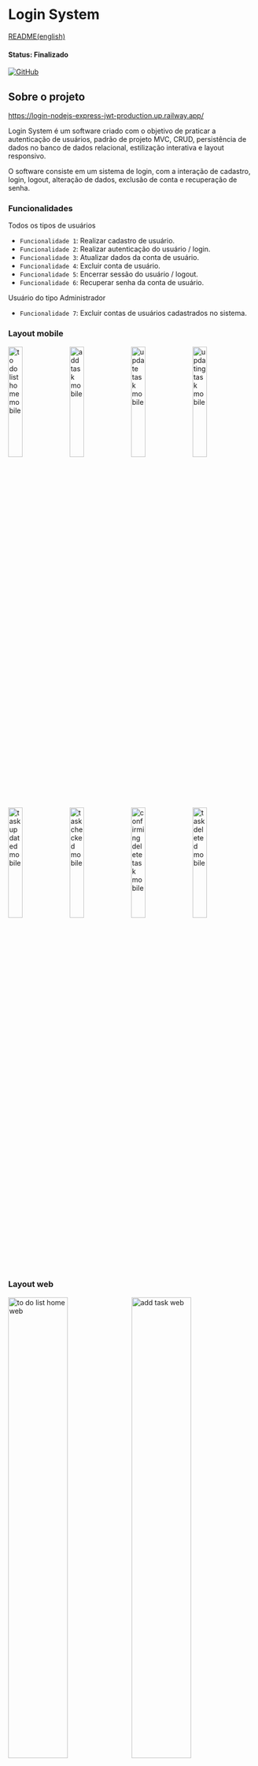 # Login System

[README(english)](https://github.com/IsabelaBaseggio/login-nodejs-express-jwt/blob/main/README.md)

#### Status: Finalizado

[![GitHub](https://img.shields.io/github/license/IsabelaBaseggio/login-nodejs-express-jwt)](https://github.com/IsabelaBaseggio/login-nodejs-express-jwt/blob/main/LICENSE)


## Sobre o projeto

https://login-nodejs-express-jwt-production.up.railway.app/

Login System é um software criado com o objetivo de praticar a autenticação de usuários, padrão de projeto MVC, CRUD, persistência de dados no banco de dados relacional, estilização interativa e layout responsivo.

O software consiste em um sistema de login, com a interação de cadastro, login, logout, alteração de dados, exclusão de conta e recuperação de senha.

### Funcionalidades


Todos os tipos de usuários

- `Funcionalidade 1`: Realizar cadastro de usuário.
- `Funcionalidade 2`: Realizar autenticação do usuário / login.
- `Funcionalidade 3`: Atualizar dados da conta de usuário.
- `Funcionalidade 4`: Excluir conta de usuário.
- `Funcionalidade 5`: Encerrar sessão do usuário / logout.
- `Funcionalidade 6`: Recuperar senha da conta de usuário.

Usuário do tipo Administrador

- `Funcionalidade 7`: Excluir contas de usuários cadastrados no sistema.

### Layout mobile

<p float="left">
  <img src="" alt="to do list home mobile"      style="width:24%;"/>
  <img src="" alt="add task mobile"        style="width:24%;"/>
  <img src="" alt="update task mobile" style="width:24%;"/>
  <img src="" alt="updating task mobile" style="width:24%;"/>
  <img src="" alt="task updated mobile"      style="width:24%;"/>
  <img src="" alt="task checked mobile"        style="width:24%;"/>
  <img src="" alt="confirming delete task mobile" style="width:24%;"/>
  <img src="" alt="task deleted mobile" style="width:24%;"/>
  
 </p>

### Layout web

<p float="left">
  <img src="" alt="to do list home web" style="width:49%;"/>
  <img src="" alt="add task web" style="width:49%;"/>
  <img src="" alt="update task web" style="width:49%;"/>
  <img src="" alt="updating task web" style="width:49%;"/>
  <img src="" alt="task updated web" style="width:49%;"/>
  <img src="" alt="task checked web" style="width:49%;"/>
  <img src="" alt="confirming delete task web" style="width:49%;"/>
  <img src="" alt="task deleted web" style="width:49%;"/>
 </p>

## Pré-requisitos

Você vai precisar ter instalado em sua máquina as seguintes ferramentas:
[Git](https://git-scm.com), [Node.js](https://nodejs.org/en/);

E um editor para trabalhar com o código, como: [VSCode](https://code.visualstudio.com/).

```bash

# Clone este repositório
$ git clone <https://github.com/IsabelaBaseggio/login-nodejs-express-jwt>

# No editor de texto abra o arquivo index.js e altere a variável port para:
const port = 3000;

# Acesse a pasta do projeto no terminal/cmd
$ cd login-nodejs-express-jwt

# Vá para o arquivo index
$ cd index

# Instale as dependências
$ npm install bcryptjs@2.4.3 connect-flash@0.1.1 dotenv@16.0.3 ejs@3.1.8 express@4.18.2 express-session@1.17.3 jsonwebtoken@9.0.0 mongoose@6.7.3 nodemailer@6.8.0 passport@0.6.0 passport-local@1.0.0

# Execute a aplicação em modo de desenvolvimento
$ npm run dev:server

# O servidor iniciará na porta: 3000 - acesse <http://localhost:3000>

```

## Técnicas e tecnologia utilizadas

- Padrão MVC

### Front end
- HTML5 / CSS3
- JavaScript v8
- Material Icons - Google Fonts

### Back end
- Node.js v8.11.0
- Express v4.18.2
- Express-session v1.17.3
- MongoDB v6.7.3
- Dotenv v16.0.3
- EJS v3.1.8
- Bcryptjs v2.4.3
- Connect-flash v0.1.1
- JSON Web Token v9.0.0
- Nodemailer v6.8.0
- Passport v0.6.0
- Passport-local v1.0.0


## Autor

Isabela Ribeiro Baseggio

https://www.linkedin.com/in/isabelabaseggio

